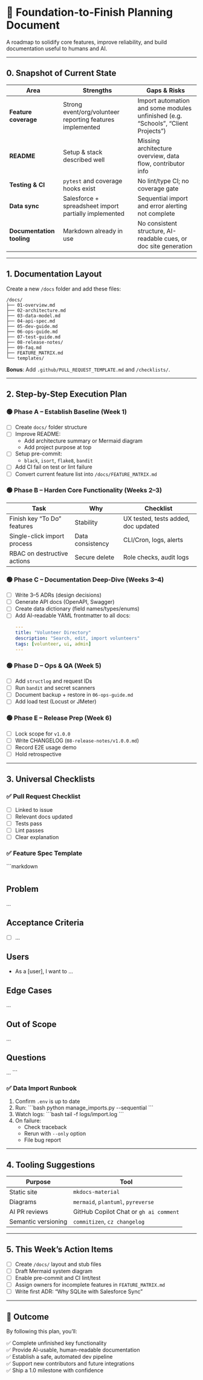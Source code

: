 # 🧱 Foundation-to-Finish Planning Document

A roadmap to solidify core features, improve reliability, and build documentation useful to humans and AI.

---

## 0. Snapshot of Current State

| Area | Strengths | Gaps & Risks |
|------|-----------|--------------|
| **Feature coverage** | Strong event/org/volunteer reporting features implemented | Import automation and some modules unfinished (e.g. “Schools”, “Client Projects”) |
| **README** | Setup & stack described well | Missing architecture overview, data flow, contributor info |
| **Testing & CI** | `pytest` and coverage hooks exist | No lint/type CI; no coverage gate |
| **Data sync** | Salesforce + spreadsheet import partially implemented | Sequential import and error alerting not complete |
| **Documentation tooling** | Markdown already in use | No consistent structure, AI-readable cues, or doc site generation |

---

## 1. Documentation Layout

Create a new `/docs` folder and add these files:

```
/docs/
├── 01-overview.md
├── 02-architecture.md
├── 03-data-model.md
├── 04-api-spec.md
├── 05-dev-guide.md
├── 06-ops-guide.md
├── 07-test-guide.md
├── 08-release-notes/
├── 09-faq.md
├── FEATURE_MATRIX.md
└── templates/
```

**Bonus**: Add `.github/PULL_REQUEST_TEMPLATE.md` and `/checklists/`.

---

## 2. Step-by-Step Execution Plan

### 🟢 Phase A – Establish Baseline (Week 1)

- [ ] Create `docs/` folder structure
- [ ] Improve README:
  - Add architecture summary or Mermaid diagram
  - Add project purpose at top
- [ ] Setup pre-commit:
  - `black`, `isort`, `flake8`, `bandit`
- [ ] Add CI fail on test or lint failure
- [ ] Convert current feature list into `/docs/FEATURE_MATRIX.md`

### 🟢 Phase B – Harden Core Functionality (Weeks 2–3)

| Task | Why | Checklist |
|------|-----|-----------|
| Finish key “To Do” features | Stability | UX tested, tests added, doc updated |
| Single-click import process | Data consistency | CLI/Cron, logs, alerts |
| RBAC on destructive actions | Secure delete | Role checks, audit logs |

### 🟢 Phase C – Documentation Deep-Dive (Weeks 3–4)

- [ ] Write 3–5 ADRs (design decisions)
- [ ] Generate API docs (OpenAPI, Swagger)
- [ ] Create data dictionary (field names/types/enums)
- [ ] Add AI-readable YAML frontmatter to all docs:
  ```yaml
  ---
  title: "Volunteer Directory"
  description: "Search, edit, import volunteers"
  tags: [volunteer, ui, admin]
  ---
  ```

### 🟢 Phase D – Ops & QA (Week 5)

- [ ] Add `structlog` and request IDs
- [ ] Run `bandit` and secret scanners
- [ ] Document backup + restore in `06-ops-guide.md`
- [ ] Add load test (Locust or JMeter)

### 🟢 Phase E – Release Prep (Week 6)

- [ ] Lock scope for `v1.0.0`
- [ ] Write CHANGELOG (`08-release-notes/v1.0.0.md`)
- [ ] Record E2E usage demo
- [ ] Hold retrospective

---

## 3. Universal Checklists

### ✅ Pull Request Checklist

- [ ] Linked to issue  
- [ ] Relevant docs updated  
- [ ] Tests pass  
- [ ] Lint passes  
- [ ] Clear explanation  

### ✅ Feature Spec Template

\`\`\`markdown
# <Feature Name>

## Problem
...

## Acceptance Criteria
- [ ] ...

## Users
- As a [user], I want to ...

## Edge Cases
...

## Out of Scope
...

## Questions
...
\`\`\`

### ✅ Data Import Runbook

1. Confirm `.env` is up to date  
2. Run:
   \`\`\`bash
   python manage_imports.py --sequential
   \`\`\`
3. Watch logs:
   \`\`\`bash
   tail -f logs/import.log
   \`\`\`
4. On failure:
   - Check traceback
   - Rerun with `--only` option
   - File bug report

---

## 4. Tooling Suggestions

| Purpose | Tool |
|--------|------|
| Static site | `mkdocs-material` |
| Diagrams | `mermaid`, `plantuml`, `pyreverse` |
| AI PR reviews | GitHub Copilot Chat or `gh ai comment` |
| Semantic versioning | `commitizen`, `cz changelog` |

---

## 5. This Week’s Action Items

- [ ] Create `/docs/` layout and stub files
- [ ] Draft Mermaid system diagram
- [ ] Enable pre-commit and CI lint/test
- [ ] Assign owners for incomplete features in `FEATURE_MATRIX.md`
- [ ] Write first ADR: “Why SQLite with Salesforce Sync”

---

## 🎯 Outcome

By following this plan, you’ll:

✅ Complete unfinished key functionality  
✅ Provide AI-usable, human-readable documentation  
✅ Establish a safe, automated dev pipeline  
✅ Support new contributors and future integrations  
✅ Ship a 1.0 milestone with confidence